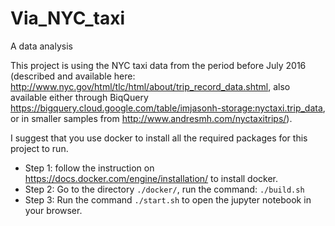 # Via_NYC_taxi

A data analysis 

This project is using the NYC taxi data from the period before July 2016 (described and available here: http://www.nyc.gov/html/tlc/html/about/trip_record_data.shtml, also available either through BiqQuery https://bigquery.cloud.google.com/table/imjasonh-storage:nyctaxi.trip_data, or in smaller samples from http://www.andresmh.com/nyctaxitrips/).

I suggest that you use docker to install all the required packages for this project to run.
* Step 1: follow the instruction on https://docs.docker.com/engine/installation/ to install docker.
* Step 2: Go to the directory ```./docker/```, run the command:
``` ./build.sh ```
* Step 3: Run the command ```./start.sh``` to open the jupyter notebook in your browser.


